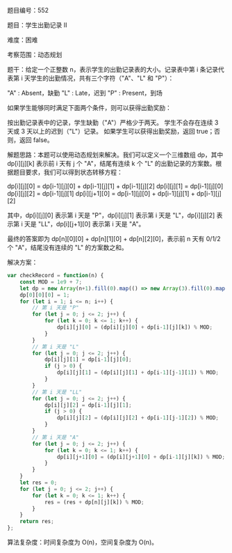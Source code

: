 题目编号：552

题目：学生出勤记录 II

难度：困难

考察范围：动态规划

题干：给定一个正整数 n，表示学生的出勤记录表的大小。记录表中第 i 条记录代表第 i 天学生的出勤情况，共有三个字符（"A"、"L" 和 "P"）：

"A" : Absent，缺勤
"L" : Late，迟到
"P" : Present，到场

如果学生能够同时满足下面两个条件，则可以获得出勤奖励：

按出勤记录表中的记录，学生缺勤（"A"）严格少于两天。
学生不会存在连续 3 天或 3 天以上的迟到（"L"）记录。
如果学生可以获得出勤奖励，返回 true；否则，返回 false。

解题思路：本题可以使用动态规划来解决。我们可以定义一个三维数组 dp，其中 dp[i][j][k] 表示前 i 天有 j 个 "A"，结尾有连续 k 个 "L" 的出勤记录的方案数。根据题目要求，我们可以得到状态转移方程：

dp[i][j][0] = dp[i-1][j][0] + dp[i-1][j][1] + dp[i-1][j][2]
dp[i][j][1] = dp[i-1][j][0]
dp[i][j][2] = dp[i-1][j][1]
dp[i][j+1][0] = dp[i-1][j][0] + dp[i-1][j][1] + dp[i-1][j][2]

其中，dp[i][j][0] 表示第 i 天是 "P"，dp[i][j][1] 表示第 i 天是 "L"，dp[i][j][2] 表示第 i 天是 "LL"，dp[i][j+1][0] 表示第 i 天是 "A"。

最终的答案即为 dp[n][0][0] + dp[n][1][0] + dp[n][2][0]，表示前 n 天有 0/1/2 个 "A"，结尾没有连续的 "L" 的方案数之和。

解决方案：

```javascript
var checkRecord = function(n) {
    const MOD = 1e9 + 7;
    let dp = new Array(n+1).fill(0).map(() => new Array(3).fill(0).map(() => new Array(2).fill(0)));
    dp[0][0][0] = 1;
    for (let i = 1; i <= n; i++) {
        // 第 i 天是 "P"
        for (let j = 0; j <= 2; j++) {
            for (let k = 0; k <= 1; k++) {
                dp[i][j][0] = (dp[i][j][0] + dp[i-1][j][k]) % MOD;
            }
        }
        // 第 i 天是 "L"
        for (let j = 0; j <= 2; j++) {
            dp[i][j][1] = dp[i-1][j][0];
            if (j > 0) {
                dp[i][j][1] = (dp[i][j][1] + dp[i-1][j-1][1]) % MOD;
            }
        }
        // 第 i 天是 "LL"
        for (let j = 0; j <= 2; j++) {
            dp[i][j][2] = dp[i-1][j][1];
            if (j > 0) {
                dp[i][j][2] = (dp[i][j][2] + dp[i-1][j-1][2]) % MOD;
            }
        }
        // 第 i 天是 "A"
        for (let j = 0; j <= 2; j++) {
            for (let k = 0; k <= 1; k++) {
                dp[i][j+1][0] = (dp[i][j+1][0] + dp[i-1][j][k]) % MOD;
            }
        }
    }
    let res = 0;
    for (let j = 0; j <= 2; j++) {
        for (let k = 0; k <= 1; k++) {
            res = (res + dp[n][j][k]) % MOD;
        }
    }
    return res;
};
```

算法复杂度：时间复杂度为 O(n)，空间复杂度为 O(n)。